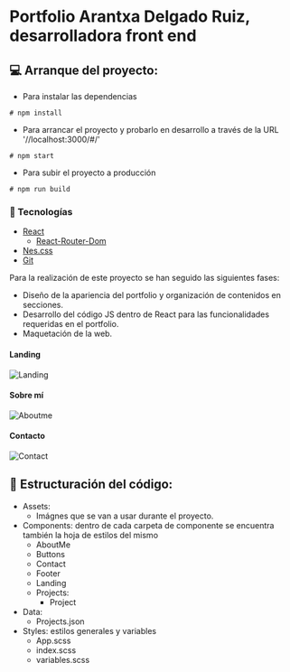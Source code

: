 # Portfolio Arantxa Delgado Ruiz, desarrolladora front end 

## :computer: Arranque del proyecto:

- Para instalar las dependencias 
```
# npm install
```


- Para arrancar el proyecto y probarlo en desarrollo a través de la URL '//localhost:3000/#/'
```
# npm start
```


- Para subir el proyecto a producción 
```
# npm run build
```

### :wrench: Tecnologías

- [React](https://es.reactjs.org/)
    - [React-Router-Dom](https://reactrouter.com/web/guides/quick-start)
- [Nes.css](https://nostalgic-css.github.io/NES.css/)
- [Git](https://git-scm.com/)

Para la realización de este proyecto se han seguido las siguientes fases:

- Diseño de la apariencia del portfolio y organización de contenidos en secciones.
- Desarrollo del código JS dentro de React para las funcionalidades requeridas en el portfolio.
- Maquetación de la web.

#### Landing

![Landing](https://user-images.githubusercontent.com/70486185/118110615-ecb1fb00-b3e2-11eb-92b0-1873563d469a.png)


#### Sobre mí

![Aboutme](https://user-images.githubusercontent.com/70486185/118799956-a60b4780-b89f-11eb-9d27-485a344dac8c.png)


#### Contacto

![Contact](https://user-images.githubusercontent.com/70486185/118111262-c0e34500-b3e3-11eb-8b07-8c72ac61da1a.png)

## :open_file_folder: Estructuración del código:

- Assets:
    - Imágnes que se van a usar durante el proyecto.
- Components: dentro de cada carpeta de componente se encuentra también la hoja de estilos del mismo
    - AboutMe
    - Buttons
    - Contact
    - Footer
    - Landing
    - Projects:
        - Project
- Data:
    - Projects.json
- Styles: estilos generales y variables 
    - App.scss
    - index.scss
    - variables.scss
